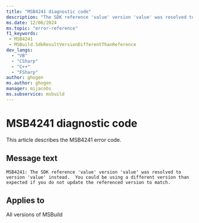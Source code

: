 ```yaml
---
title: "MSB4241 diagnostic code"
description: "The SDK reference 'value' version 'value' was resolved to version 'value' instead.  You could be using a different version than expected if you do not update the referenced version to match."
ms.date: 12/06/2024
ms.topic: "error-reference"
f1_keywords:
 - MSB4241
 - MSBuild.SdkResultVersionDifferentThanReference
dev_langs:
  - "VB"
  - "CSharp"
  - "C++"
  - "FSharp"
author: ghogen
ms.author: ghogen
manager: mijacobs
ms.subservice: msbuild
---
```


# MSB4241 diagnostic code

<!-- :::ErrorDefinitionDescription::: -->
<!-- :::editable-content name="introDescription"::: -->
This article describes the MSB4241 error code.
<!-- :::editable-content-end::: -->

## Message text

```output
MSB4241: The SDK reference 'value' version 'value' was resolved to version 'value' instead.  You could be using a different version than expected if you do not update the referenced version to match.
```

<!-- :::editable-content name="postOutputDescription"::: -->
<!--
{StrBegin="MSB4241: "}
      LOCALIZATION:  Do not localize the word SDK.
-->
<!-- :::editable-content-end::: -->
<!-- :::ErrorDefinitionDescription-end::: -->

## Applies to

All versions of MSBuild
